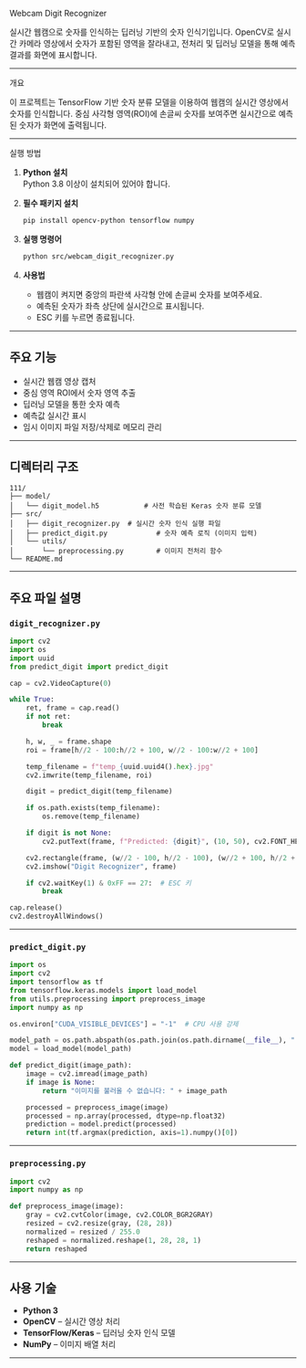 Webcam Digit Recognizer

실시간 웹캠으로 숫자를 인식하는 딥러닝 기반의 숫자 인식기입니다. OpenCV로 실시간 카메라 영상에서 숫자가 포함된 영역을 잘라내고, 전처리 및 딥러닝 모델을 통해 예측 결과를 화면에 표시합니다.

---

개요

이 프로젝트는 TensorFlow 기반 숫자 분류 모델을 이용하여 웹캠의 실시간 영상에서 숫자를 인식합니다. 중심 사각형 영역(ROI)에 손글씨 숫자를 보여주면 실시간으로 예측된 숫자가 화면에 출력됩니다.

---

실행 방법

1. **Python 설치**  
   Python 3.8 이상이 설치되어 있어야 합니다.

2. **필수 패키지 설치**

   ```bash
   pip install opencv-python tensorflow numpy
   ```

3. **실행 명령어**

   ```bash
   python src/webcam_digit_recognizer.py
   ```

4. **사용법**
   - 웹캠이 켜지면 중앙의 파란색 사각형 안에 손글씨 숫자를 보여주세요.
   - 예측된 숫자가 좌측 상단에 실시간으로 표시됩니다.
   - ESC 키를 누르면 종료됩니다.

---

## 주요 기능

- 실시간 웹캠 영상 캡처
- 중심 영역 ROI에서 숫자 영역 추출
- 딥러닝 모델을 통한 숫자 예측
- 예측값 실시간 표시
- 임시 이미지 파일 저장/삭제로 메모리 관리

---

## 디렉터리 구조

```
111/
├── model/
│   └── digit_model.h5           # 사전 학습된 Keras 숫자 분류 모델
├── src/
│   ├── digit_recognizer.py  # 실시간 숫자 인식 실행 파일
│   ├── predict_digit.py            # 숫자 예측 로직 (이미지 입력)
│   └── utils/
│       └── preprocessing.py        # 이미지 전처리 함수
└── README.md                    
```

---

## 주요 파일 설명

### `digit_recognizer.py`

```python
import cv2
import os
import uuid
from predict_digit import predict_digit

cap = cv2.VideoCapture(0)

while True:
    ret, frame = cap.read()
    if not ret:
        break

    h, w, _ = frame.shape
    roi = frame[h//2 - 100:h//2 + 100, w//2 - 100:w//2 + 100]

    temp_filename = f"temp_{uuid.uuid4().hex}.jpg"
    cv2.imwrite(temp_filename, roi)

    digit = predict_digit(temp_filename)

    if os.path.exists(temp_filename):
        os.remove(temp_filename)

    if digit is not None:
        cv2.putText(frame, f"Predicted: {digit}", (10, 50), cv2.FONT_HERSHEY_SIMPLEX, 1.5, (0,255,0), 2)

    cv2.rectangle(frame, (w//2 - 100, h//2 - 100), (w//2 + 100, h//2 + 100), (255, 0, 0), 2)
    cv2.imshow("Digit Recognizer", frame)

    if cv2.waitKey(1) & 0xFF == 27:  # ESC 키
        break

cap.release()
cv2.destroyAllWindows()
```

---

### `predict_digit.py`

```python
import os
import cv2
import tensorflow as tf
from tensorflow.keras.models import load_model
from utils.preprocessing import preprocess_image
import numpy as np

os.environ["CUDA_VISIBLE_DEVICES"] = "-1"  # CPU 사용 강제

model_path = os.path.abspath(os.path.join(os.path.dirname(__file__), "../model/digit_model"))
model = load_model(model_path)

def predict_digit(image_path):
    image = cv2.imread(image_path)
    if image is None:
        return "이미지를 불러올 수 없습니다: " + image_path

    processed = preprocess_image(image)
    processed = np.array(processed, dtype=np.float32)
    prediction = model.predict(processed)
    return int(tf.argmax(prediction, axis=1).numpy()[0])
```

---

### `preprocessing.py`

```python
import cv2
import numpy as np

def preprocess_image(image):
    gray = cv2.cvtColor(image, cv2.COLOR_BGR2GRAY)
    resized = cv2.resize(gray, (28, 28))
    normalized = resized / 255.0
    reshaped = normalized.reshape(1, 28, 28, 1)
    return reshaped
```

---

## 사용 기술

- **Python 3**
- **OpenCV** – 실시간 영상 처리
- **TensorFlow/Keras** – 딥러닝 숫자 인식 모델
- **NumPy** – 이미지 배열 처리

---


